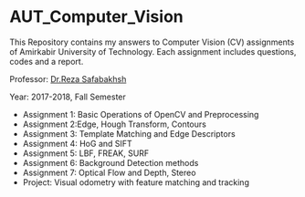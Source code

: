 # AUT_Computer_Vision
This Repository contains my answers to Computer Vision (CV) assignments of Amirkabir University of Technology. Each assignment includes questions, codes and a report.

Professor: [Dr.Reza Safabakhsh](https://old.aut.ac.ir/official/main.asp?uid=safa)

Year: 2017-2018, Fall Semester

- Assignment 1: Basic Operations of OpenCV and Preprocessing
- Assignment 2:Edge, Hough Transform, Contours
- Assignment 3: Template Matching and Edge Descriptors
- Assignment 4: HoG and SIFT
- Assignment 5: LBF, FREAK, SURF
- Assignment 6: Background Detection methods
- Assignment 7: Optical Flow and Depth, Stereo
- Project: Visual odometry with feature matching and tracking
